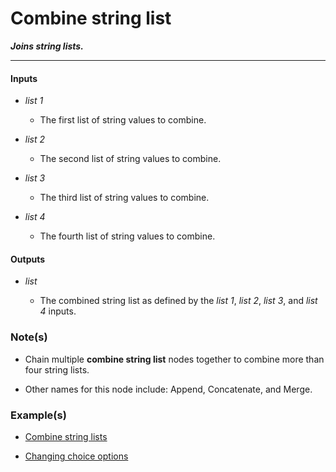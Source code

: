 # Combine string list

**_Joins string lists._**

---


#### Inputs

* _list 1_

  * The first list of string values to combine.

* _list 2_

  * The second list of string values to combine.

* _list 3_

  * The third list of string values to combine.

* _list 4_

  * The fourth list of string values to combine.


#### Outputs

* _list_

  * The combined string list as defined by the _list 1_, _list 2_, _list 3_, and _list 4_ inputs.


### Note(s)

* Chain multiple **combine string list** nodes together to combine more than four string lists.

* Other names for this node include: Append, Concatenate, and Merge.


### Example(s)

* <a href="https://creator.trimble.com/graph?assetURI=whp:f7164212-6883-4e5b-8d27-020d7ab56a4a&version=latest" target="_blank">Combine string lists</a>

* <a href="https://creator.trimble.com/graph?assetURI=whp:c7dc99f1-334b-47ae-9622-fb38812db203&version=latest" target="_blank">Changing choice options</a>